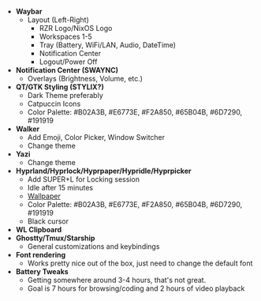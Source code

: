 -   **Waybar**
    -   Layout (Left-Right)
        -   RZR Logo/NixOS Logo
        -   Workspaces 1-5
        -   Tray (Battery, WiFi/LAN, Audio, DateTime)
        -   Notification Center
        -   Logout/Power Off
-   **Notification Center (SWAYNC)**
    -   Overlays (Brightness, Volume, etc.)
-   **QT/GTK Styling (STYLIX?)**
    -   Dark Theme preferably
    -   Catpuccin Icons
    -   Color Palette: #B02A3B, #E6773E, #F2A850, #65B04B, #6D7290, #191919
-   **Walker**
    -   Add Emoji, Color Picker, Window Switcher
    -   Change theme
-   **Yazi**
    -   Change theme
-   **Hyprland/Hyprlock/Hyprpaper/Hypridle/Hyprpicker**
    -   Add SUPER+L for Locking session
    -   Idle after 15 minutes
    -   <a href="./wallpaper.jpeg">Wallpaper</a>
    -   Color Palette: #B02A3B, #E6773E, #F2A850, #65B04B, #6D7290, #191919
    -   Black cursor
-   **WL Clipboard**
-   **Ghostty/Tmux/Starship**
    -   General customizations and keybindings
-   **Font rendering**
    -   Works pretty nice out of the box, just need to change the default font
-   **Battery Tweaks**
    -   Getting somewhere around 3-4 hours, that's not great.
    -   Goal is 7 hours for browsing/coding and 2 hours of video playback
